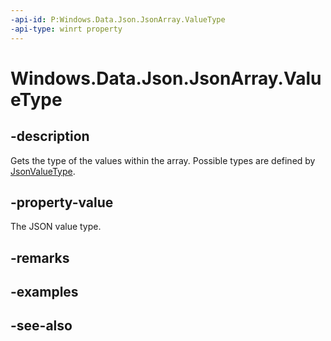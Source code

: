```yaml
---
-api-id: P:Windows.Data.Json.JsonArray.ValueType
-api-type: winrt property
---
```


<!-- Property syntax
public Windows.Data.Json.JsonValueType ValueType { get; }
-->

# Windows.Data.Json.JsonArray.ValueType

## -description
Gets the type of the values within the array. Possible types are defined by [JsonValueType](jsonvaluetype.md).

## -property-value
The JSON value type.

## -remarks

## -examples

## -see-also
